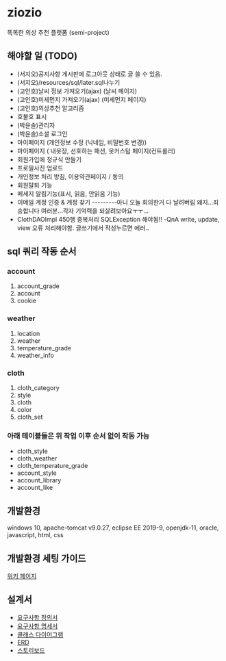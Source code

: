 # ziozio
똑똑한 의상 추천 플랫폼 (semi-project)

## 해야할 일 (TODO)
- (서지오)공지사항 게시판에 로그아웃 상태로 글 쓸 수 있음.
- (서지오)/resources/sql/later.sql나누기
- (고인호)날씨 정보 가져오기(ajax) (날씨 페이지)
- (고인호)미세먼지 가져오기(ajax) (미세먼지 페이지)
- (고인호)의상추천 알고리즘
- 호불호 표시
- (박윤솔)관리자
- (박윤솔)소셜 로그인
- 마이페이지 (개인정보 수정 (닉네임, 비밀번호 변경))
- 마이페이지 ( 내옷장, 선호하는 패션, 옷커스텀 페이지(컨트롤러)
- 회원가입에 정규식 만들기
- 프로필사진 업로드
- 개인정보 처리 방침, 이용약관페이지 / 동의
- 회원탈퇴 기능
- 메세지 알림기능(표시, 읽음, 안읽음 기능)
- 이메일 계정 인증 & 계정 찾기
---------아니 오늘 회의한거 다 날려버림 왜지...죄송합니다 여러분...각자 기억력을 되살려보아요ㅜㅜ...
- ClothDAOImpl 450행 중복처리 SQLException 해야됨!!
-QnA write, update, view 오류 처리해야함. 글쓰기에서 작성누르면 에러..
## sql 쿼리 작동 순서

### account
1. account_grade
2. account
3. cookie

### weather
1. location
2. weather
3. temperature_grade
4. weather_info

### cloth
1. cloth_category
2. style
3. cloth
4. color
5. cloth_set

### 아래 테이블들은 위 작업 이후 순서 없이 작동 가능
- cloth_style
- cloth_weather
- cloth_temperature_grade
- account_style
- account_library
- account_like

## 개발환경
windows 10, apache-tomcat v9.0.27, eclipse EE 2019-9, openjdk-11, oracle, javascript, html, css

## 개발환경 세팅 가이드
[위키 페이지](https://github.com/Gilsuk/ziozio/wiki/%EA%B0%9C%EB%B0%9C%ED%99%98%EA%B2%BD-%EC%84%B8%ED%8C%85%ED%95%98%EA%B8%B0)

## 설계서
- [요구사항 정의서](https://docs.google.com/spreadsheets/d/1oa3t7seEsTh60JEOmgY0olRsSnVOR4yWjhi9Btae1Qk/edit#gid=0)
- [요구사항 명세서](https://docs.google.com/spreadsheets/d/1oa3t7seEsTh60JEOmgY0olRsSnVOR4yWjhi9Btae1Qk/edit#gid=1204896733)
- [클래스 다이어그램](https://drive.google.com/file/d/1REHZqw83wSpMwfWqOtHbWFYzI6dvh_42/view?usp=sharing)
- [ERD](https://www.erdcloud.com/d/F7wreMfCbCMhmc2H5)
- [스토리보드](https://docs.google.com/presentation/d/1nyAoGdxpssrEMZWDgQZHmT5UBk-hUczQGKG47H1k50o/edit#slide=id.p)
